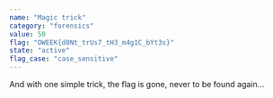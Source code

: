 ```yaml
---
name: "Magic trick"
category: "forensics"
value: 50
flag: "OWEEK{d0Nt_trUs7_tH3_m4g1C_bYt3s}"
state: "active"
flag_case: "case_sensitive"
---
```


And with one simple trick, the flag is gone, never to be found again...
